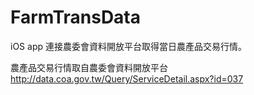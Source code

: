 # FarmTransData

iOS app 連接農委會資料開放平台取得當日農產品交易行情。

農產品交易行情取自農委會資料開放平台
http://data.coa.gov.tw/Query/ServiceDetail.aspx?id=037
